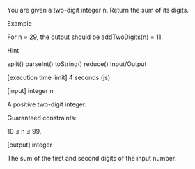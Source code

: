 You are given a two-digit integer n. Return the sum of its digits.

Example

For n = 29, the output should be addTwoDigits(n) = 11.

Hint

split()
parseInt()
toString()
reduce()
Input/Output

[execution time limit] 4 seconds (js)

[input] integer n

A positive two-digit integer.

Guaranteed constraints:

10 ≤ n ≤ 99.

[output] integer

The sum of the first and second digits of the input number.
